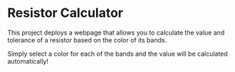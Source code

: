 # Resistor Calculator

This project deploys a webpage that allows you to calculate the value and tolerance of a resistor based on the color of its bands.

Simply select a color for each of the bands and the value will be calculated automatically!